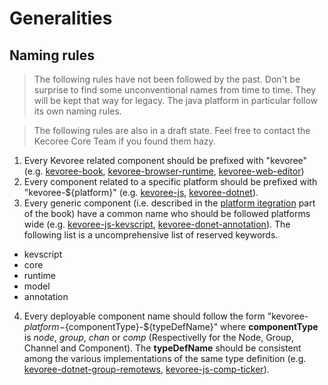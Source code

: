 # Generalities

## Naming rules
> The following rules have not been followed by the past. Don't be surprise to find some unconventional names from time to time. They will be kept that way for legacy.
The java platform in particular follow its own naming rules.

> The following rules are also in a draft state. Feel free to contact the Kecoree Core Team if you found them hazy.

 1. Every Kevoree related component should be prefixed with "kevoree" (e.g. [kevoree-book](https://github.com/kevoree/kevoree-book), [kevoree-browser-runtime](https://github.com/kevoree/kevoree-browser-runtime), [kevoree-web-editor](https://github.com/kevoree/kevoree-web-editor))
 2. Every component related to a specific platform should be prefixed with "kevoree-${platform}" (e.g. [kevoree-js](https://github.com/kevoree/kevoree-js), [kevoree-dotnet](https://github.com/kevoree/kevoree-dotnet)).
 3. Every generic component (i.e. described in the [platform itegration](README.md) part of the book) have a common name who should be followed platforms wide (e.g. [kevoree-js-kevscript](https://github.com/kevoree/kevoree-js-kevscript), [kevoree-donet-annotation](https://github.com/kevoree/kevoree-dotnet-annotation)). The following list is a uncomprehensive list of reserved keywords.
   * kevscript
   * core
   * runtime
   * model
   * annotation
 4. Every deployable component name should follow the form "kevoree-${platform}-${componentType}-${typeDefName}" where **componentType** is *node*, *group*, *chan* or *comp* (Respectivelly for the Node, Group, Channel and Component). The **typeDefName** should be consistent among the various implementations of the same type definition (e.g. [kevoree-dotnet-group-remotews](https://github.com/kevoree/kevoree-dotnet-group-remotews), [kevoree-js-comp-ticker](https://github.com/kevoree/kevoree-js-comp-ticker)).

